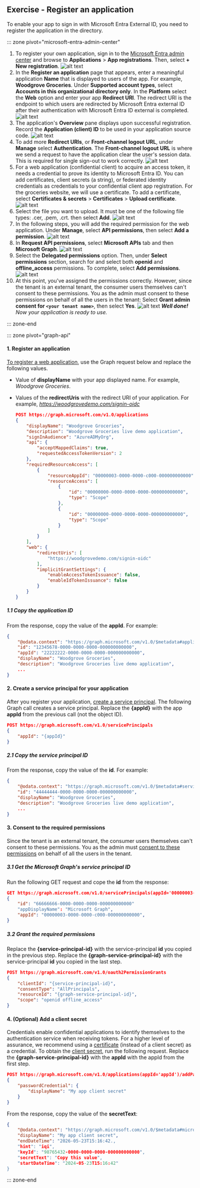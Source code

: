 ## Exercise - Register an application

To enable your app to sign in with Microsoft Entra External ID, you need to register the application in the directory.

::: zone pivot="microsoft-entra-admin-center"

1. To register your own application, sign in to the [Microsoft Entra admin center](https://entra.microsoft.com/) and browse to **Applications** > **App registrations**. Then, select **+ New registration**.
   ![alt text](../media/register-an-application/1.png)
1. In the **Register an application** page that appears, enter a meaningful application **Name** that is displayed to users of the app. For example, **Woodgrove Groceries**. Under **Supported account types**, select **Accounts in this organizational directory only**. In the **Platform** select the **Web** option and enter your app **Redirect URI**. The redirect URI is the endpoint to which users are redirected by Microsoft Entra external ID after their authentication with Microsoft Entra ID external is completed.
   ![alt text](../media/register-an-application/2.png)
1. The application's **Overview** pane displays upon successful registration. Record the **Application (client) ID** to be used in your application source code.
   ![alt text](../media/register-an-application/3.png)
1. To add more **Redirect URIs**, or **Front-channel logout URL**, under **Manage** select **Authentication**. The **Front-channel logout URL** is where we send a request to have the application clear the user's session data. This is required for single sign-out to work correctly.
   ![alt text](../media/register-an-application/4.png)
1. For a web application (confidential client) to acquire an access token, it needs a credential to prove its identity to Microsoft Entra ID. You can add certificates, client secrets (a string), or federated identity credentials as credentials to your confidential client app registration. For the groceries website, we will use a certificate. To add a certificate, select **Certificates & secrets** > **Certificates** > **Upload certificate**.
   ![alt text](../media/register-an-application/5.png)
1. Select the file you want to upload. It must be one of the following file types: .cer, .pem, .crt. then select **Add**.
   ![alt text](../media/register-an-application/6.png)
1. In the following steps, you will add the required permission for the web application. Under **Manage**, select **API permissions**, then select **Add a permission**.
   ![alt text](../media/register-an-application/7.png)
1. In **Request API permissions**, select **Microsoft APIs** tab and then **Microsoft Graph**.
   ![alt text](../media/register-an-application/8.png)
1. Select the **Delegated permissions** option. Then, under **Select permissions** section, search for and select both **openid** and **offline_access** permissions. To complete, select **Add permissions**.
   ![alt text](../media/register-an-application/9.png)
1. At this point, you've assigned the permissions correctly. However, since the tenant is an external tenant, the consumer users themselves can't consent to these permissions. You as the admin must consent to these permissions on behalf of all the users in the tenant: Select **Grant admin consent for `<your tenant name>`**, then select **Yes**.
   ![alt text](../media/register-an-application/10.png)
    ***Well done!** Now your application is ready to use.*

::: zone-end

::: zone pivot="graph-api"

#### 1\. Register an application

[To register a web application](/graph/api/application-post-applications?view=graph-rest-1.0&tabs=http), use the Graph request below and replace the following values.
- Value of **displayName** with your app displayed name. For example, *Woodgrove Groceries*.
- Values of the **redirectUris** with the redirect URI of your application. For example, *<https://woodgrovedemo.com/signin-oidc>*

    ```json
    POST https://graph.microsoft.com/v1.0/applications
    {
        "displayName": "Woodgrove Groceries",
        "description": "Woodgrove Groceries live demo application",
        "signInAudience": "AzureADMyOrg",
        "api": {
            "acceptMappedClaims": true,
            "requestedAccessTokenVersion": 2
        },
        "requiredResourceAccess": [
            {
                "resourceAppId": "00000003-0000-0000-c000-000000000000",
                "resourceAccess": [
                    {
                        "id": "00000000-0000-0000-0000-000000000000",
                        "type": "Scope"
                    },
                    {
                        "id": "00000000-0000-0000-0000-000000000000",
                        "type": "Scope"
                    }
                ]
            }
        ],
        "web": {
            "redirectUris": [
                "https://woodgrovedemo.com/signin-oidc"
            ],
            "implicitGrantSettings": {
                "enableAccessTokenIssuance": false,
                "enableIdTokenIssuance": false
            }
        }
    }
    ```

##### 1.1 Copy the application ID

From the response, copy the value of the **appId**. For example:

```json
{
    "@odata.context": "https://graph.microsoft.com/v1.0/$metadata#applications/$entity",
    "id": "12345678-0000-0000-0000-000000000000",
    "appId": "22222222-0000-0000-0000-000000000000",
    "displayName": "Woodgrove Groceries",
    "description": "Woodgrove Groceries live demo application",
    ...
}      
```

#### 2\. Create a service principal for your application

After you register your application, [create a service principal](/graph/api/serviceprincipal-post-serviceprincipals?view=graph-rest-1.0&tabs=http). The following Graph call creates a service principal. Replace the **{appId}** with the app **appId** from the previous call (not the object ID).

```json
POST https://graph.microsoft.com/v1.0/servicePrincipals
{
    "appId": "{appId}"
}
```

##### 2.1 Copy the service principal ID

From the response, copy the value of the **id**. For example:

```json
{
    "@odata.context": "https://graph.microsoft.com/v1.0/$metadata#servicePrincipals/$entity",
    "id": "44444444-0000-0000-0000-000000000000",
    "displayName": "Woodgrove Groceries",
    "description": "Woodgrove Groceries live demo application",
    ...
}
```

#### 3\. Consent to the required permissions

Since the tenant is an external tenant, the consumer users themselves can't consent to these permissions. You as the admin must [consent to these permissions](/graph/api/oauth2permissiongrant-post?view=graph-rest-1.0&tabs=http) on behalf of all the users in the tenant.

##### 3.1 Get the Microsoft Graph's service principal ID

Run the following GET request and cope the **id** from the response:

```json
GET https://graph.microsoft.com/v1.0/servicePrincipals(appId='00000003-0000-0000-c000-000000000000')
{
    "id": "66666666-0000-0000-0000-000000000000"
    "appDisplayName": "Microsoft Graph",
    "appId": "00000003-0000-0000-c000-000000000000",
}
```

##### 3.2 Grant the required permissions

Replace the **{service-principal-id}** with the service-principal **id** you copied in the previous step. Replace the **{graph-service-principal-id}** with the service-principal **id** you copied in the last step.

```json
POST https://graph.microsoft.com/v1.0/oauth2PermissionGrants
{
    "clientId": "{service-principal-id}",
    "consentType": "AllPrincipals",
    "resourceId": "{graph-service-principal-id}",
    "scope": "openid offline_access"
}
```

#### 4\. (Optional) Add a client secret

Credentials enable confidential applications to identify themselves to the authentication service when receiving tokens. For a higher level of assurance, we recommend using a [certificate](/graph/api/application-addkey?view=graph-rest-1.0&tabs=http) (instead of a client secret) as a credential. To obtain the [client secret](/graph/api/application-addpassword?view=graph-rest-1.0&tabs=http), run the following request. Replace the **{graph-service-principal-id}** with the **appId** with the appId from the first step.

```json
POST https://graph.microsoft.com/v1.0/applications(appId='appId')/addPassword
{
    "passwordCredential": {
        "displayName": "My app client secret"
    }
}
```

From the response, copy the value of the **secretText**:

```json
{
    "@odata.context": "https://graph.microsoft.com/v1.0/$metadata#microsoft.graph.passwordCredential",
    "displayName": "My app client secret",
    "endDateTime": "2026-05-23T15:16:42.,
    "hint": "iqi",
    "keyId": "98765432-0000-0000-0000-000000000000",
    "secretText": "Copy this value",
    "startDateTime": "2024-05-23T15:16:42"
}
```

::: zone-end
